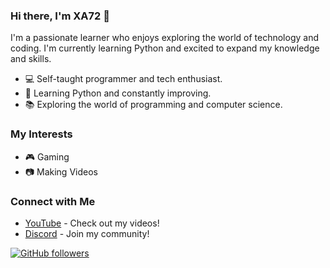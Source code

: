 ### Hi there, I'm XA72 👋

I'm a passionate learner who enjoys exploring the world of technology and coding. I'm currently learning Python and excited to expand my knowledge and skills.

- 💻 Self-taught programmer and tech enthusiast.
- 🌱 Learning Python and constantly improving.
- 📚 Exploring the world of programming and computer science.

### My Interests

- 🎮 Gaming
- 📷 Making Videos

### Connect with Me

- [YouTube](https://www.youtube.com/channel/UCVocsgDzSXDswsoBb-_-Acw) - Check out my videos!
- [Discord](https://discord.gg/Vb4mxWPM4K) - Join my community!

[![GitHub followers](https://img.shields.io/github/followers/YourUsername?label=Follow&style=social)](https://github.com/XADEMX72)
